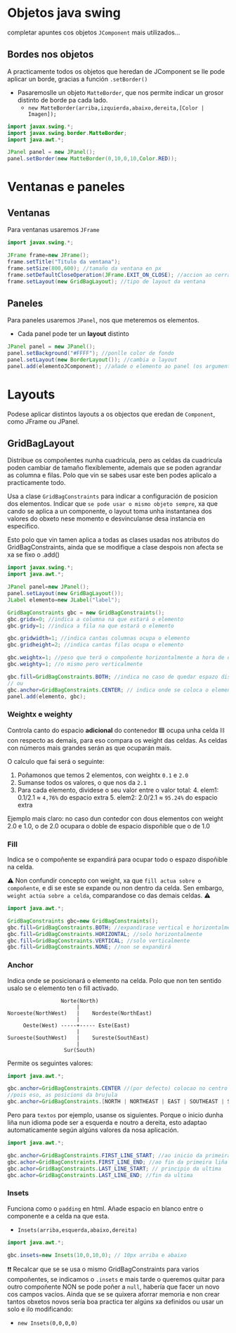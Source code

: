 # Objetos java swing
completar apuntes cos objetos `JComponent` mais utilizados...

## Bordes nos objetos
A practicamente todos os objetos que heredan de JComponent se lle pode aplicar un borde, gracias a función `.setBorder()`
* Pasaremoslle un objeto `MatteBorder`, que nos permite indicar un grosor distinto de borde pa cada lado.
  * `new MatteBorder(arriba,izquierda,abaixo,dereita,[Color | Imagen]);`

````java
import javax.swing.*;
import javax.swing.border.MatteBorder;
import java.awt.*;

JPanel panel = new JPanel();
panel.setBorder(new MatteBorder(0,10,0,10,Color.RED));
````


# Ventanas e paneles
## Ventanas
Para ventanas usaremos `JFrame`

````java
import javax.swing.*;

JFrame frame=new JFrame();
frame.setTitle("Titulo da ventana");
frame.setSize(800,600); //tamaño da ventana en px
frame.setDefaultCloseOperation(JFrame.EXIT_ON_CLOSE); //accion ao cerrar a ventana
frame.setLayout(new GridBagLayout); //tipo de layout da ventana
````
## Paneles
Para paneles usaremos `JPanel`, nos que meteremos os elementos.
* Cada panel pode ter un **layout** distinto

````java
JPanel panel = new JPanel();
panel.setBackground("#FFFF"); //ponlle color de fondo
panel.setLayout(new BorderLayout()); //cambia o layout
panel.add(elementoJComponent); //añade o elemento ao panel (os argumentos varian dependendo do layout)
````

# Layouts
Podese aplicar distintos layouts a os objectos que eredan de `Component`, como JFrame ou JPanel.

## GridBagLayout
Distribue os compoñentes nunha cuadricula, pero as celdas da cuadricula poden cambiar de tamaño flexiblemente, ademais que se poden agrandar as columna e filas.
Polo que vin se sabes usar este ben podes aplicalo a practicamente todo.

Usa a clase `GridBagConstraints` para indicar a configuración de posicion dos elementos. Indicar que `se pode usar o mismo objeto sempre`, xa que
cando se aplica a un componente, o layout toma unha instantanea dos valores do obxeto nese momento e desvinculanse desa instancia en especifico.

Esto polo que vin tamen aplica a todas as clases usadas nos atributos do GridBagConstraints, ainda que se modifique a clase despois non afecta se xa se fixo o .add()


````java
import javax.swing.*;
import java.awt.*;

JPanel panel=new JPanel();
panel.setLayout(new GridBagLayout());
JLabel elemento=new JLabel("label");

GridBagConstraints gbc = new GridBagConstraints();
gbc.gridx=0; //indica a columna na que estará o elemento
gbc.gridy=1; //indica a fila na que estará o elemento

gbc.gridwidth=1; //indica cantas columnas ocupa o elemento
gbc.gridheight=2; //indica cantas filas ocupa o elemento

gbc.weightx=1; //peso que terá o compoñente horizontalmente a hora de ocupar espazo dispoñible
gbc.weighty=1; //o mismo pero verticalmente

gbc.fill=GridBagConstraints.BOTH; //indica no caso de quedar espazo dispoñible na celda, se o elemento o ocupará
// ou
gbc.anchor=GridBagConstraints.CENTER; // indica onde se coloca o elemento se non ocupa toda a celda
panel.add(elemento, gbc);
````
### Weightx e weighty
Controla canto do espacio **adicional** do contenedor 🟦 ocupa unha celda ⛓️ con respecto as demais, para eso compara os weight das celdas. As celdas con números mais grandes serán as que ocuparán mais.

O calculo que fai será o seguinte:
1. Poñamonos que temos 2 elementos, con weightx `0.1` e `2.0`
2. Sumanse todos os valores, o que nos da `2.1`
3. Para cada elemento, dividese o seu valor entre o valor total:
   4. elem1: 0.1/2.1 ≈ `4,76%` do espacio extra
   5. elem2: 2.0/2.1 ≈ `95.24%` do espacio extra

Ejemplo mais claro: no caso dun contedor con dous elementos con weight 2.0 e 1.0, o de 2.0 ocupara o doble de espacio dispoñible que o de 1.0
### Fill
Indica se o compoñente se expandirá para ocupar todo o espazo dispoñible na celda.

⚠️ Non confundir concepto con weight, xa que `fill actua sobre o compoñente`, e di se este se expande ou non dentro da celda. Sen embargo, `weight actúa sobre a celda`, comparandose co das demais celdas. ⚠️

```java
import java.awt.*;

GridBagConstraints gbc=new GridBagConstraints();
gbc.fill=GridBagConstraints.BOTH; //expandirase vertical e horizontalmente
gbc.fill=GridBagConstraints.HORIZONTAL; //solo horizontalmente
gbc.fill=GridBagConstraints.VERTICAL; //solo verticalmente
gbc.fill=GridBagConstraints.NONE; //non se expandirá
```

### Anchor
Indica onde se posicionará o elemento na celda. Polo que non ten sentido usalo se o elemento ten o fill activado.

````
                 Norte(North)
                      |
Noroeste(NorthWest)   |    Nordeste(NorthEast)
                      |
     Oeste(West) -----+----- Este(East)
                      |
Suroeste(SouthWest)   |    Sureste(SouthEast)
                      |
                  Sur(South)
````
Permite os seguintes valores:

````java
import java.awt.*;

gbc.anchor=GridBagConstraints.CENTER //(por defecto) colocao no centro da celda
//pois eso, as posicions da brujula
gbc.anchor=GridBagConstraints.[NORTH | NORTHEAST | EAST | SOUTHEAST | SOUTH | SOUTHWEST | WEST | NORTHWEST]
````
Pero para `textos` por ejemplo, usanse os siguientes. 
Porque o inicio dunha liña nun idioma pode ser a esquerda e noutro a dereita, esto adaptao automaticamente según algúns valores da nosa aplicación.

````java
import java.awt.*;

gbc.anchor=GridBagConstraints.FIRST_LINE_START; //ao inicio da primeira liña
gbc.achor=GridBagConstraints.FIRST_LINE_END; //ao fin da primeira liña
gbc.achor=GridBagConstraints.LAST_LINE_START; // principio da ultima
gbc.achor=GridBagConstraints.LAST_LINE_END; //fin da ultima
````

### Insets
Funciona como o `padding` en html. Añade espacio en blanco entre o componente e a celda na que esta.

* `Insets(arriba,esquerda,abaixo,dereita)`
````java
import java.awt.*;

gbc.insets=new Insets(10,0,10,0); // 10px arriba e abaixo
````

❗❗ Recalcar que se se usa o mismo GridBagConstraints para varios compoñentes, se indicamos o `.insets` e mais tarde o queremos 
quitar para outro compoñente NON se pode poñer a `null`, habería que facer un novo cos campos vacios. Ainda que se se quixera aforrar memoria e non crear tantos obxetos novos sería boa practica ter algúns xa definidos ou usar un solo e ilo modificando:
* `new Insets(0,0,0,0)`